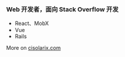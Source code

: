 ### Web 开发者，面向 Stack Overflow 开发

- React、MobX
- Vue
- Rails

<!--- [![cisolarix's GitHub stats](https://github-readme-stats.vercel.app/api?username=cisolarix)](https://github.com/anuraghazra/github-readme-stats) --->

More on [cisolarix.com](https://cisolarix.com)
